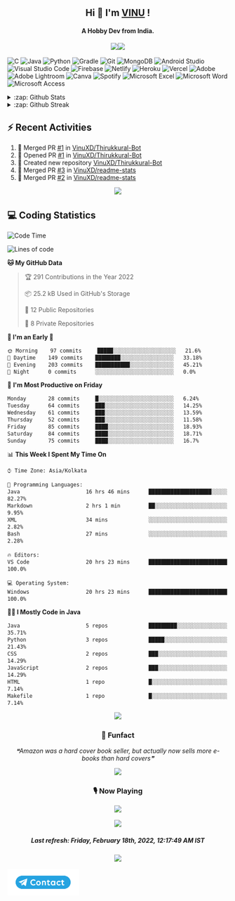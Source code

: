 <!--About Start-->
<h2 align="center"><bold>Hi 👋 I'm <a href="https://vinuxd.github.io">VINU</a> !</bold></h2>
<h4 align="center"><bold>A Hobby Dev from India.</bold></h4>
<p align="center"><img src="https://readme-typing-svg.herokuapp.com?font=Open+Sans&color=%2300FF7F&size=15&center=true&vCenter=true&width=500&height=20&lines=Software+Developer;Electrical+Engineer"/><img src="https://user-images.githubusercontent.com/73097560/115834477-dbab4500-a447-11eb-908a-139a6edaec5c.gif"/></p>
<!--About End-->

<!--Skill Icon Start-->
![C](https://img.shields.io/badge/c-%2300599C.svg?style=for-the-badge&logo=c&logoColor=white)
![Java](https://img.shields.io/badge/java-%23ED8B00.svg?style=for-the-badge&logo=java&logoColor=white)
![Python](https://img.shields.io/badge/python-3670A0?style=for-the-badge&logo=python&logoColor=ffdd54)
![Gradle](https://img.shields.io/badge/Gradle-02303A.svg?style=for-the-badge&logo=Gradle&logoColor=white)
![Git](https://img.shields.io/badge/git-%23F05033.svg?style=for-the-badge&logo=git&logoColor=white)
![MongoDB](https://img.shields.io/badge/MongoDB-%234ea94b.svg?style=for-the-badge&logo=mongodb&logoColor=white)
![Android Studio](https://img.shields.io/badge/Android%20Studio-3DDC84.svg?style=for-the-badge&logo=android-studio&logoColor=white)
![Visual Studio Code](https://img.shields.io/badge/Visual%20Studio%20Code-0078d7.svg?style=for-the-badge&logo=visual-studio-code&logoColor=white)
![Firebase](https://img.shields.io/badge/firebase-%23039BE5.svg?style=for-the-badge&logo=firebase)
![Netlify](https://img.shields.io/badge/netlify-%23000000.svg?style=for-the-badge&logo=netlify&logoColor=#00C7B7)
![Heroku](https://img.shields.io/badge/heroku-%23430098.svg?style=for-the-badge&logo=heroku&logoColor=white)
![Vercel](https://img.shields.io/badge/vercel-%23000000.svg?style=for-the-badge&logo=vercel&logoColor=white)
![Adobe](https://img.shields.io/badge/adobe-%23FF0000.svg?style=for-the-badge&logo=adobe&logoColor=white)
![Adobe Lightroom](https://img.shields.io/badge/Adobe%20Lightroom-31A8FF.svg?style=for-the-badge&logo=Adobe%20Lightroom&logoColor=white)
![Canva](https://img.shields.io/badge/Canva-%2300C4CC.svg?style=for-the-badge&logo=Canva&logoColor=white)
![Spotify](https://img.shields.io/badge/Spotify-1ED760?style=for-the-badge&logo=spotify&logoColor=white)
![Microsoft Excel](https://img.shields.io/badge/Microsoft_Excel-217346?style=for-the-badge&logo=microsoft-excel&logoColor=white)
![Microsoft Word](https://img.shields.io/badge/Microsoft_Word-2B579A?style=for-the-badge&logo=microsoft-word&logoColor=white)
![Microsoft Access](https://img.shields.io/badge/Microsoft_Access-A4373A?style=for-the-badge&logo=microsoft-access&logoColor=white)
<!--Skill Icon End-->

<!--Github Cards Start-->
<details>
<summary>:zap: Github Stats</summary>
</br>
<p align="center"><a href=https://vinuxd.me><img src="https://github-readme-stats.vercel.app/api?username=vinuxd&hide=issues&show_icons=true&theme=chartreuse-dark&include_all_commits=true&count_private=true"/></a></p>
</details>

<details>
<summary>:zap: Github Streak</summary>
 </br>
<p align="center"><a href=https://vinuxd.me><img src="http://github-readme-streak-stats.herokuapp.com?user=vinuxd&theme=chartreuse-dark&hide_border=false&date_format=j%20M%5B%20Y%5D"/></a></p>
</details>

<!--Github Cards End-->

<h2>⚡ Recent Activities</h2>

<!--RECENT_ACTIVITY:start-->
1. 🎉 Merged PR [#1](https://github.com/VinuXD/Thirukkural-Bot/pull/1) in [VinuXD/Thirukkural-Bot](https://github.com/VinuXD/Thirukkural-Bot)
2. 💪 Opened PR [#1](https://github.com/VinuXD/Thirukkural-Bot/pull/1) in [VinuXD/Thirukkural-Bot](https://github.com/VinuXD/Thirukkural-Bot)
3. 📔 Created new repository [VinuXD/Thirukkural-Bot](https://github.com/VinuXD/Thirukkural-Bot)
4. 🎉 Merged PR [#3](https://github.com/VinuXD/readme-stats/pull/3) in [VinuXD/readme-stats](https://github.com/VinuXD/readme-stats)
5. 🎉 Merged PR [#2](https://github.com/VinuXD/readme-stats/pull/2) in [VinuXD/readme-stats](https://github.com/VinuXD/readme-stats)
<!--RECENT_ACTIVITY:end-->

<!--Border Line-->
<p align="center"><img src="https://user-images.githubusercontent.com/73097560/115834477-dbab4500-a447-11eb-908a-139a6edaec5c.gif"/></p>
<!--Border Line-->

<h2>💻 Coding Statistics</h2>

<!--START_SECTION:waka-->
![Code Time](http://img.shields.io/badge/Code%20Time%20since%2021/1/2022-89%20hrs%2025%20mins-blue?style=plastic&logo=Codepen)

![Lines of code](https://img.shields.io/badge/From%20Hello%20World%20I%27ve%20Written-60%20Thousand%20lines%20of%20code-blue)

**🐱 My GitHub Data** 

> 🏆 291 Contributions in the Year 2022
 > 
> 📦 25.2 kB Used in GitHub's Storage 
 > 
> 📜 12 Public Repositories 
 > 
> 🔑 8 Private Repositories  
 > 
**🥰 I'm an Early 🐤** 

```text
🌞 Morning    97 commits     █████░░░░░░░░░░░░░░░░░░░░   21.6% 
🌆 Daytime    149 commits    ████████░░░░░░░░░░░░░░░░░   33.18% 
🌃 Evening    203 commits    ███████████░░░░░░░░░░░░░░   45.21% 
🌙 Night      0 commits      ░░░░░░░░░░░░░░░░░░░░░░░░░   0.0%
```
📅 **I'm Most Productive on Friday** 

```text
Monday       28 commits     █░░░░░░░░░░░░░░░░░░░░░░░░   6.24% 
Tuesday      64 commits     ███░░░░░░░░░░░░░░░░░░░░░░   14.25% 
Wednesday    61 commits     ███░░░░░░░░░░░░░░░░░░░░░░   13.59% 
Thursday     52 commits     ███░░░░░░░░░░░░░░░░░░░░░░   11.58% 
Friday       85 commits     ████░░░░░░░░░░░░░░░░░░░░░   18.93% 
Saturday     84 commits     ████░░░░░░░░░░░░░░░░░░░░░   18.71% 
Sunday       75 commits     ████░░░░░░░░░░░░░░░░░░░░░   16.7%
```


📊 **This Week I Spent My Time On** 

```text
⌚︎ Time Zone: Asia/Kolkata

💬 Programming Languages: 
Java                     16 hrs 46 mins      ████████████████████░░░░░   82.27% 
Markdown                 2 hrs 1 min         ██░░░░░░░░░░░░░░░░░░░░░░░   9.95% 
XML                      34 mins             ░░░░░░░░░░░░░░░░░░░░░░░░░   2.82% 
Bash                     27 mins             ░░░░░░░░░░░░░░░░░░░░░░░░░   2.28%

🔥 Editors: 
VS Code                  20 hrs 23 mins      █████████████████████████   100.0%

💻 Operating System: 
Windows                  20 hrs 23 mins      █████████████████████████   100.0%
```

**🧑‍💻 I Mostly Code in Java** 

```text
Java                     5 repos             █████████░░░░░░░░░░░░░░░░   35.71% 
Python                   3 repos             █████░░░░░░░░░░░░░░░░░░░░   21.43% 
CSS                      2 repos             ███░░░░░░░░░░░░░░░░░░░░░░   14.29% 
JavaScript               2 repos             ███░░░░░░░░░░░░░░░░░░░░░░   14.29% 
HTML                     1 repo              █░░░░░░░░░░░░░░░░░░░░░░░░   7.14% 
Makefile                 1 repo              █░░░░░░░░░░░░░░░░░░░░░░░░   7.14%
```



<!--END_SECTION:waka-->

<!--Border Line-->
<p align="center"><img src="https://user-images.githubusercontent.com/73097560/115834477-dbab4500-a447-11eb-908a-139a6edaec5c.gif"/></p>
<!--Border Line-->

<!--Funfact start-->
<h3 align="center">🎈 Funfact</h3>
<p align="center">
<!--STARTS_HERE_QUOTE_README-->
<i>❝Amazon was a hard cover book seller, but actually now sells more e-books than hard covers❞</i>
<!--ENDS_HERE_QUOTE_README-->
</p>
<!--Funfact end-->

<!--Border Line-->
<p align="center"><img src="https://user-images.githubusercontent.com/73097560/115834477-dbab4500-a447-11eb-908a-139a6edaec5c.gif"/></p>
<!--Border Line-->

<!--Spotify Start-->
<h3 align="center">🎙 Now Playing</h3>
<p align="center"><a href=https://vinuxd.me><img src="https://spotifyxd.vercel.app/api/spotify?background_color=000000&border_color=00ff7f"/></a></p>
<!--Spotify End-->

<!--Border Line-->
<p align="center"><img src="https://user-images.githubusercontent.com/73097560/115834477-dbab4500-a447-11eb-908a-139a6edaec5c.gif"/></p>
<!--Border Line-->

<!--RECENT_ACTIVITY:last_update-->
<h5 align="center">Last refresh: <b>Friday, February 18th, 2022, 12:17:49 AM IST</b></h5>
<!--RECENT_ACTIVITY:last_update_end-->

<!--Border Line-->
<p align="center"><img src="https://user-images.githubusercontent.com/73097560/115834477-dbab4500-a447-11eb-908a-139a6edaec5c.gif"/></p>
<!--Border Line-->

<a href="https://t.me/vinuxd" class="padded"><img height="60" align="left" alt="contact" src="https://github.com/VinuXD/VinuXD/blob/master/assets/contact.png" /></a>
